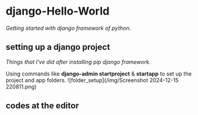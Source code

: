 # django-Hello-World
_Getting started with django framework of python._

## setting up a django project
_Things that I've did after installing pip django framework._

Using commands like **django-admin startproject** & **startapp** to set up the project and app folders.
![folder_setup](/img/Screenshot 2024-12-15 220811.png)

## codes at the editor


